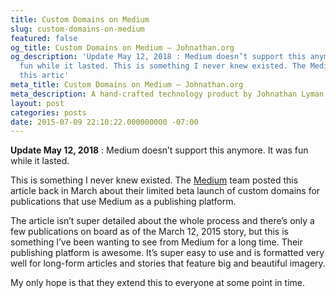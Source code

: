 ```yaml
---
title: Custom Domains on Medium
slug: custom-domains-on-medium
featured: false
og_title: Custom Domains on Medium – Johnathan.org
og_description: 'Update May 12, 2018 : Medium doesn’t support this anymore. It was
  fun while it lasted. This is something I never knew existed. The Medium team posted
  this artic'
meta_title: Custom Domains on Medium – Johnathan.org
meta_description: A hand-crafted technology product by Johnathan Lyman
layout: post
categories: posts
date: 2015-07-09 22:10:22.000000000 -07:00
---
```


 **Update May 12, 2018** : Medium doesn’t support this anymore. It was fun while it lasted.

This is something I never knew existed. The [Medium](http://medium.com) team posted this article back in March about their limited beta launch of custom domains for publications that use Medium as a publishing platform.

The article isn’t super detailed about the whole process and there’s only a few publications on board as of the March 12, 2015 story, but this is something I’ve been wanting to see from Medium for a long time. Their publishing platform is awesome. It’s super easy to use and is formatted very well for long-form articles and stories that feature big and beautiful imagery.

My only hope is that they extend this to everyone at some point in time.

